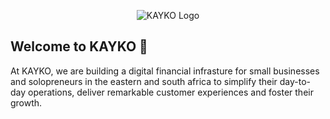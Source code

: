 <p align="center">
  <img src="https://res.cloudinary.com/kayko/image/upload/v1632235389/site/LinkedIn_Header_3x_jnzphy.png" alt="KAYKO Logo" />
</p>

## Welcome to KAYKO 🙌

At KAYKO, we are building a digital financial infrasture for small businesses and solopreneurs in the eastern and south africa to simplify their day-to-day operations, deliver remarkable customer experiences and foster their growth.
